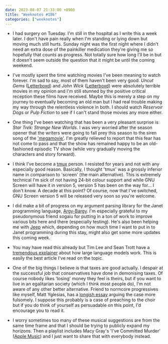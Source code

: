 ```yaml
---
date: 2023-08-07 21:33:00 +0900
title: "Weeknotes #186"
categories: ["weeknotes"]
---
```


- I had surgery on Tuesday. I'm still in the hospital as I write this a week later. I don't have pain really when I'm standing or lying down but moving much still hurts. Sunday night was the first night where I didn't need an extra dose of the painkiller medication they're giving me so hopefully that counts as progress. Not totally sure how long I'll be in but it doesn't seem outside the question that it might be until the coming weekend.

- I've mostly spent the time watching movies I've been meaning to watch forever. I'm sad to say, most of them haven't been very good. _Uncut Gems_ ([Letterboxd](https://boxd.it/4Ez5fx)) and _John Wick_ ([Letterboxd](https://boxd.it/4EAKcL)) were absolutely terrible movies in my opinion and I'm still stunned  by the positive critical reception these films have received.  Maybe this is merely a step on my journey to eventually becoming an old man but I had real trouble making my way through the relentless violence in both. I should watch _Reservoir Dogs_ or _Pulp Fiction_ to see if I can't stand those movies any more either.

- One thing I've been watching that has been a very pleasant surprise is _Star Trek: Strange New Worlds_. I was very worried after the season opener that the writers were going to fall prey this season to the siren song of the ['megamovie'](https://kottke.org/08/10/megamovies-tv-shows-as-dayslong-movies). I'm greatly relieved to report that this fear has not come to pass and that the show has remained happy to be an old-fashioned episodic TV show (while very gradually moving the characters and story forward).

- I think I've become a [tmux](https://github.com/tmux/tmux) person. I resisted for years and not with any especially good reason. Basically, I thought 'tmux' was a grossly inferior name in comparison to 'screen' (the main alternative). This is extremely technical I'm sick of not having 24-bit colour support and while GNU Screen will have it in version 5, version 5 has been on the way for… I don't know. A decade at this point? Of course, now that I've switched, GNU Screen version 5 will be released very soon so you're welcome.

- I did make a bit of progress on my argument parsing library for the Janet programming language, [Argy-Bargy](https://github.com/pyrmont/argy-bargy). I'm especially grateful to my pseudonymous friend sogaiu for putting in a ton of work to improve various bits here and there (especially testing). He's also been helping me with [Jeep](https://github.com/pyrmont/jeep) which, depending on how much time I want to put in to Janet programming during this stay, might also get some more updates this coming week.

- You may have read this already but Tim Lee and Sean Trott have a [tremendous explainer](https://www.understandingai.org/p/large-language-models-explained-with) about how large language models work. This is easily the best article I've read on the topic.

- One of the big things I believe is that taxes are good actually. I despair at the successful job that conservatives have done in demonising taxes. Of course nobody likes 'losing' money they feel is theirs, but if you want to live in an egalitarian society (which I think most people do), I'm not aware of any other better alternative. Friend to normcore progressives like myself, Matt Yglesias, has a [longish essay](https://www.slowboring.com/p/to-build-an-egalitarian-society-you) arguing the case more fulsomely. I suppose this probably is a case of preaching to the choir but if you do think of yourself as persuadable on this point, I'd encourage you to read it.

- I worry sometimes too many of these musical suggestions are from the same time frame and that I should be trying to publicly expand my horizons. Then a playlist includes Macy Gray's 'I've Committed Murder' ([Apple Music](https://music.apple.com/us/album/ive-committed-murder/157506704?i=157507044)) and I just want to share that with everybody instead.
